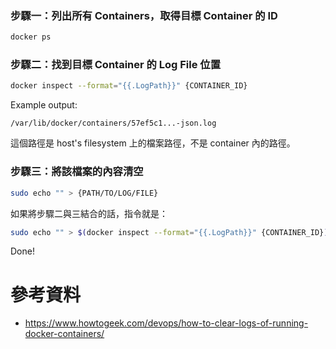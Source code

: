 ### 步驟一：列出所有 Containers，取得目標 Container 的 ID

```bash
docker ps
```

### 步驟二：找到目標 Container 的 Log File 位置

```bash
docker inspect --format="{{.LogPath}}" {CONTAINER_ID}
```

Example output:

```plaintext
/var/lib/docker/containers/57ef5c1...-json.log
```

這個路徑是 host's filesystem 上的檔案路徑，不是 container 內的路徑。

### 步驟三：將該檔案的內容清空

```bash
sudo echo "" > {PATH/TO/LOG/FILE}
```

如果將步驟二與三結合的話，指令就是：

```bash
sudo echo "" > $(docker inspect --format="{{.LogPath}}" {CONTAINER_ID})
```

Done!

# 參考資料

- <https://www.howtogeek.com/devops/how-to-clear-logs-of-running-docker-containers/>
